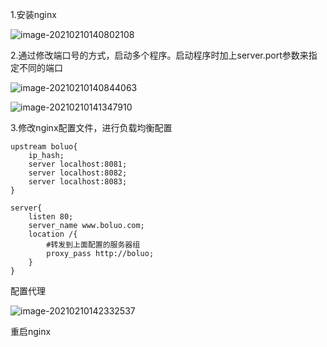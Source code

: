 1.安装nginx

![image-20210210140802108](C:\Users\dingc\AppData\Roaming\Typora\typora-user-images\image-20210210140802108.png)



2.通过修改端口号的方式，启动多个程序。启动程序时加上server.port参数来指定不同的端口

![image-20210210140844063](C:\Users\dingc\AppData\Roaming\Typora\typora-user-images\image-20210210140844063.png)



![image-20210210141347910](C:\Users\dingc\AppData\Roaming\Typora\typora-user-images\image-20210210141347910.png)



3.修改nginx配置文件，进行负载均衡配置

~~~shell
upstream boluo{
	ip_hash;
	server localhost:8081;
	server localhost:8082;
	server localhost:8083;
}

server{
	listen 80;
	server_name www.boluo.com;
	location /{
		#转发到上面配置的服务器组
		proxy_pass http://boluo;
	}
}
~~~

配置代理

![image-20210210142332537](C:\Users\dingc\AppData\Roaming\Typora\typora-user-images\image-20210210142332537.png)



重启nginx







